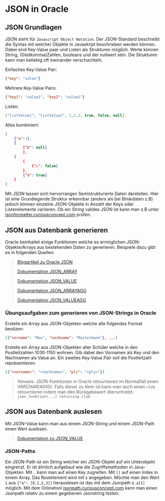 # JSON in Oracle


## JSON Grundlagen

JSON steht für `Javascript Object Notation`. Der JSON-Standard beschreibt die Syntax mit welcher Objekte in Javaskript beschrieben werden können. Dabei sind Key-Value paar und Listen als Strukturen möglich. Werte können String, (Gleitkomma)Zahlen, booleans und der nullwert sein. Die Strukturen kann man beliebig oft ineinander verschachteln. 

Einfaches Key-Value Pair: 
```json
{"key": "value"}
```

Mehrere Key-Value Pairs: 
```json
{"key1": "value1", "key2": "value2"}
```

Listen:
```json
["listValue1", "listValue2", 1,2,3, true, false, null]
```

Alles kombiniert:
```json
[
    {"a":1}, 
    {
        {"b": null}
        }, 
    {
        {
            {"c": false}
        },
        {"d": true}
    }
]

```

Mit JSON lassen sich hervorrangen Semistrukturierte Daten darstellen. Hier ist eine Grundlegende Struktur erkennbar (anders als bei Binärdaten z.B) jedoch können einzelne JSON-Objekte in Anzahl der Keys oder Listenelemente variieren. Ob ein String valides JSON ist kann man z.B unter [jsonformatter.curiousconcept.com](jsonformatter.curiousconcept.com) prüfen.

## JSON aus Datenbank generieren

Oracle beinhaltet einige Funktionen welche es ermöglichen JSON-Objekte/Arrays aus bestehenden Daten zu generieren. Beispiele dazu gibt es in folgenden Quellen:

> [Blogartikel zu Oracle JSON](https://blogs.oracle.com/sql/post/how-to-store-query-and-create-json-documents-in-oracle-database)

> [Dokumentation JSON_ARRAY](https://docs.oracle.com/en/database/oracle/oracle-database/19/sqlrf/JSON_ARRAY.html#GUID-46CDB3AF-5795-455B-85A8-764528CEC43B)

> [Dokumentation JSON_VALUE](https://docs.oracle.com/database/121/SQLRF/functions093.htm#SQLRF56668)

> [Dokumentation JSON_ARRAYAGG](https://docs.oracle.com/en/database/oracle/oracle-database/12.2/sqlrf/JSON_ARRAYAGG.html)

>[Dokumentation JSON_VALUEAGG](https://docs.oracle.com/en/database/oracle/oracle-database/18/sqlrf/JSON_OBJECTAGG.html)



### Übungsaufgaben zum generieren von JSON-Strings in Oracle

Erstelle ein Array aus JSON-Objekten welche alle folgendes Format besitzen:
```json
[{"vorname": "Max", "nachname": "Mustermann"}, ...]
```

Erstelle ein Array aus JSON-Objekten aller Schüler welche in den Postleitzahlen 1030-1150 wohnen. Gib dabei den Vornamen als Key und den Nachnamen als Value an. Ein zweites Key-Value Pair soll die Postleitzahl repräsentieren.

```json
[{"<vorname>": "<nachname>", "plz": "<plz>"}]
```

> Hinweis: JSON-Funktionen in Oracle retournieren im Normalfall einen VARCHAR(4000). Falls dieser zu klein ist kann man auch einen `clob` retournieren indem man den Rückgabewert überschreibt: `json_funktion(...) returning clob`


## JSON aus Datenbank auslesen

Mit JSON-Value kann man aus einem JSON-String und einem JSON-Path einen Wert auslesen. 

> [Dokumentation zu JSON_VALUE](https://docs.oracle.com/database/121/SQLRF/functions093.htm#SQLRF56668)

### JSON-Paths

Ein JSON-Path ist ein String welcher ein JSON-Objekt auf ein Unterobjekt eingrenzt. Er ist ähnlich aufgebaut wie die Zugriffsmethoden in Java-Objekten. Mit `.` kann man auf einen Key zugreifen. Mit `[]` auf einen Index in einem Array. Das Rootelement wird mit `$` angegeben. Möchte man den Wert `1` aus `{"a": [0,1,2,3]}` herauslesen ist das mit dem Jsonpath `$.a[1]` möglich. Mit dem Onlinetool [jsonpath.curiousconcept.com](jsonpath.curiousconcept.com) kann man einen Jsonpath relativ zu einem gegebenen Jsonstring testen.